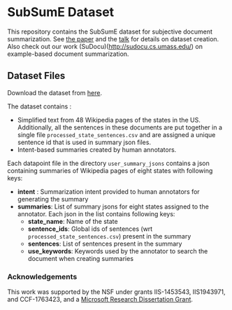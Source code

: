 # SubSumE Dataset

This repository contains the SubSumE dataset for subjective document summarization. See [the paper](https://aclanthology.org/2021.newsum-1.14/) and the [talk](https://www.youtube.com/watch?v=0vyUQArRrvY) for details on dataset creation. Also check out our work (SuDocu)(http://sudocu.cs.umass.edu/) on example-based document summarization.

## Dataset Files
Download the dataset from [here](https://drive.google.com/file/d/1tEDDHzZM_idnv-_PfRE5BmJU5E8yKLRH/view).

The dataset contains :
* Simplified text from 48 Wikipedia pages of the states in the US. Additionally, all the sentences in these documents
are put together in a single file `processed_state_sentences.csv` and are assigned a unique sentence id that 
is used in summary json files. 
* Intent-based summaries created by human annotators.

 
Each datapoint file in the directory `user_summary_jsons` contains a json containing summaries of Wikipedia pages
of eight states with following keys:
* **intent** : Summarization intent provided to human annotators for generating the summary
* **summaries**: List of summary jsons for eight states assigned to the annotator. Each json in the list contains following keys:
    * **state_name**: Name of the state
    * **sentence_ids**: Global ids of sentences (wrt `processed_state_sentences.csv`) present in the summary
    * **sentences**: List of sentences present in the summary
    * **use_keywords**: Keywords used by the annotator to search the document when creating summaries
	
	
### Acknowledgements
This work was supported by the NSF under grants IIS-1453543, IIS1943971, and
CCF-1763423, and a [Microsoft Research Dissertation
Grant](https://www.microsoft.com/en-us/research/academic-program/dissertation-grant/).
